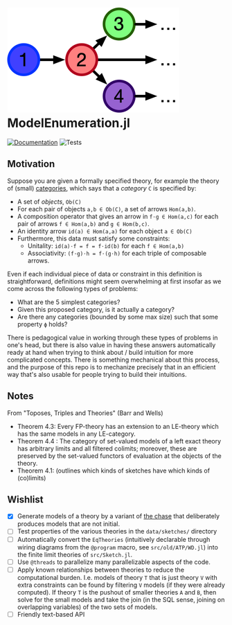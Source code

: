 # ![Catlab.jl](docs/src/assets/logo.png) ModelEnumeration.jl
[![Documentation](https://github.com/kris-brown/ModelEnumeration.jl/workflows/Documentation/badge.svg)](https://kris-brown.github.io/ModelEnumeration.jl/dev/)
![Tests](https://github.com/kris-brown/ModelEnumeration.jl/workflows/Tests/badge.svg)


## Motivation
Suppose you are given a formally specified theory, for example the theory of (small) [categories](https://www.math3ma.com/blog/what-is-a-category), which says that a *category* `C` is specified by:
- A set of *objects*, `Ob(C)`
- For each pair of objects `a,b ∈ Ob(C)`, a set of arrows `Hom(a,b)`.
- A composition operator that gives an arrow in `f⋅g ∈ Hom(a,c)` for each pair of arrows `f ∈ Hom(a,b)` and `g ∈ Hom(b,c)`.
- An identity arrow `id(a) ∈ Hom(a,a)` for each object `a ∈ Ob(C)`
- Furthermore, this data must satisfy some constraints:
  - Unitality: `id(a)⋅f = f = f⋅id(b)` for each `f ∈ Hom(a,b)`
  - Associativity: `(f⋅g)⋅h = f⋅(g⋅h)` for each triple of composable arrows.

Even if each individual piece of data or constraint in this definition is straightforward, definitions might seem overwhelming at first insofar as we come across the following types of problems:
  - What are the 5 simplest categories?
  - Given this proposed category, is it actually a category?
  - Are there any categories (bounded by some max size) such that some property `ϕ` holds?

There is pedagogical value in working through these types of problems in one's head, but there is also value in having these answers automatically ready at hand when trying to think about / build intuition for more complicated concepts. There is something mechanical about this process, and the purpose of this repo is to mechanize precisely that in an efficient way that's also usable for people trying to build their intuitions.


## Notes
From "Toposes, Triples and Theories" (Barr and Wells)

- Theorem 4.3: Every FP-theory has an extension to an LE-theory which has the
same models in any LE-category.
- Theorem 4.4 : The
category of set-valued models of a left exact theory has arbitrary limits and
all filtered colimits; moreover, these are preserved by the set-valued functors
of evaluation at the objects of the theory.
- Theorem 4.1: (outlines which kinds of sketches have which kinds of (co)limits)

## Wishlist
- [x] Generate models of a theory by a variant of [the chase](https://en.wikipedia.org/wiki/Chase_(algorithm)) that deliberately produces models that are not initial.
- [ ] Test properties of the various theories in the `data/sketches/` directory
- [ ] Automatically convert the `EqTheories` (intuitively declarable through wiring diagrams from the `@program` macro, see `src/old/ATP/WD.jl`) into the finite limit theories of `src/Sketch.jl`.
- [ ] Use `@threads` to parallelize many parallelizable aspects of the code.
- [ ] Apply known relationships between theories to reduce the computational burden. I.e. models of theory `T` that is just theory `V` with extra constraints can be found by filtering `V` models (if they were already computed). If theory `T` is the pushout of smaller theories `A` and `B`, then solve for the small models and take the join (in the SQL sense, joining on overlapping variables) of the two sets of models.
- [ ] Friendly text-based API